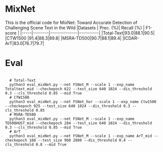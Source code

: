 # MixNet
This is the official code for MixNet: Toward Accurate Detection of Challenging Scene Text in the Wild
|Datasets | Prec. (%)| Recall (%) | F1-score |
|-----|--------|--------------|----------|
|Total-Text|93.0|88.1|90.5|
|CTW1500  |91.4|88.3|89.8|
|MSRA-TD500|90.7|88.1|89.4|
|ICDAR-ArT|83.0|76.7|79.7|


# Eval
<code>
  # Total-Text
  python3 eval_mixNet.py --net FSNet_M --scale 1 --exp_name Totaltext_mid --checkepoch 622 --test_size 640 1024 --dis_threshold 0.3 --cls_threshold 0.85 --mid True
  # CTW1500
  python3 eval_mixNet.py --net FSNet_hor --scale 1 --exp_name Ctw1500 --checkepoch 925 --test_size 640 1024 --dis_threshold 0.3 --cls_threshold 0.85
  # MSRA-TD500
  python3 eval_mixNet.py --net FSNet_M --scale 1 --exp_name TD500HUST_mid --checkepoch 284 --test_size 640 1024 --dis_threshold 0.3 --cls_threshold 0.85 --mid True
  # ArT
  python3 eval_mixNet.py --net FSNet_M --scale 1 --exp_name ArT_mid --checkepoch 160 --test_size 960 2880 --dis_threshold 0.4 --cls_threshold 0.8 --mid True
</code>
